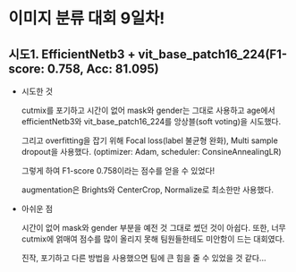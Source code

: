 # 이미지 분류 대회 9일차!

## 시도1. EfficientNetb3 + vit_base_patch16_224(F1-score: 0.758, Acc: 81.095)

* 시도한 것

    cutmix를 포기하고 시간이 없어 mask와 gender는 그대로 사용하고 age에서 efficientNetb3와 vit_base_patch16_224를 앙상블(soft voting)을 시도했다.
    
    그리고 overfitting을 잡기 위해 Focal loss(label 불균형 완화), Multi sample dropout을 사용했다. (optimizer: Adam, scheduler: ConsineAnnealingLR)
    
    그렇게 하여 F1-score 0.758이라는 점수를 얻을 수 있었다!
    
    augmentation은 Brights와 CenterCrop, Normalize로 최소한만 사용했다.
    
* 아쉬운 점

    시간이 없어 mask와 gender 부분을 예전 것 그대로 썼던 것이 아쉽다. 또한, 너무 cutmix에 얽매여 점수를 많이 올리지 못해 팀원들한테도 미안함이 드는 대회였다.
    
    진작, 포기하고 다른 방법을 사용했으면 팀에 큰 힘을 줄 수 있었을 것 같다...
